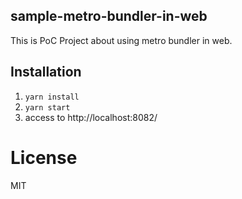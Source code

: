 ## sample-metro-bundler-in-web

This is PoC Project about using metro bundler in web.

## Installation

1. `yarn install`
2. `yarn start`
3. access to http://localhost:8082/

# License

MIT
